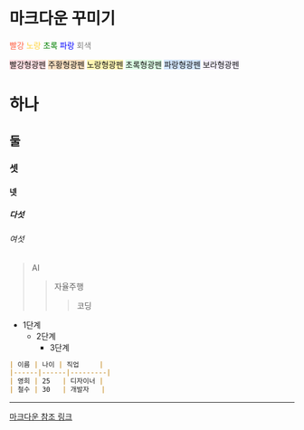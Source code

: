 마크다운 꾸미기
=============

<span style="color: tomato">빨강</span>
<span style="color: #ffd33d">노랑</span>
<span style="color: green">초록</span>
<span style="color: blue">파랑</span>
<span style="color: gray">회색</span>

<span style='background-color:#ffdce0'>빨강형광펜</span>
<span style='background-color:#f7ddbe'>주황형광펜</span>
<span style='background-color:#fff5b1'>노랑형광펜</span>
<span style='background-color:#dcffe4'>초록형광펜</span>
<span style='background-color:#D0E4FC'>파랑형광펜</span>
<span style='background-color:#f5f0ff'>보라형광펜</span>

# 하나
## 둘
### 셋
#### 넷
##### 다섯
###### 여섯

> AI
>	> 자율주행
>	>	> 코딩

* 1단계
  - 2단계
    + 3단계

```md
| 이름 | 나이 | 직업     |
|------|------|---------|
| 영희 | 25   | 디자이너 |
| 철수 | 30   | 개발자   |
```

***

[마크다운 참조 링크](https://gist.github.com/ihoneymon/652be052a0727ad59601)

